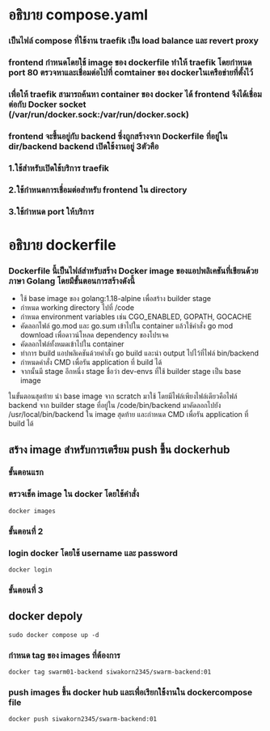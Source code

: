 # อธิบาย compose.yaml

### เป็นไฟล์ compose ที่ใช้งาน traefik เป็น load balance และ revert proxy
### frontend กำหนดโดยใช้ image ของ dockerfile ทำให้ traefik โดยกำหนด port 80 ตรวจหาและเชื่อมต่อไปที่ comtainer ของ dockerในเครือข่ายที่ตั้งไว้
### เพื่อให้ traefik สามารถค้นหา container ของ docker ได้ frontend จึงได้เชื่อมต่อกับ Docker socket (/var/run/docker.sock:/var/run/docker.sock) 
### frontend จะขึ้นอยู่กับ backend ซึ่งถูกสร้างจาก Dockerfile ที่อยู่ใน dir/backend backend เปิดใช้งานอยู่ 3ตัวคือ 
### 1.ใช้สำหรับเปิดใช้บริการ traefik
### 2.ใช้กำหนดการเชื่อมต่อสำหรับ frontend ใน directory
### 3.ใช้กำหนด port ให้บริการ

# อธิบาย dockerfile
### Dockerfile นี้เป็นไฟล์สำหรับสร้าง Docker image ของแอปพลิเคชันที่เขียนด้วยภาษา Golang โดยมีขั้นตอนการสร้างดังนี้
* ใช้ base image ของ golang:1.18-alpine เพื่อสร้าง builder stage
* กำหนด working directory ไปที่ /code
* กำหนด environment variables เช่น CGO_ENABLED, GOPATH, GOCACHE
* คัดลอกไฟล์ go.mod และ go.sum เข้าไปใน container แล้วใช้คำสั่ง go mod download เพื่อดาวน์โหลด dependency ของโปรเจค
* คัดลอกไฟล์ทั้งหมดเข้าไปใน container
* ทำการ build แอปพลิเคชันด้วยคำสั่ง go build และนำ output ไปไว้ที่ไฟล์ bin/backend
* กำหนดคำสั่ง CMD เพื่อรัน application ที่ build ได้
* จากนั้นมี stage อีกหนึ่ง stage ชื่อว่า dev-envs ที่ใช้ builder stage เป็น base image 

ในขั้นตอนสุดท้าย นำ base image จาก scratch มาใช้ โดยมีไฟล์เพียงไฟล์เดียวคือไฟล์ backend จาก builder stage ที่อยู่ใน /code/bin/backend มาคัดลอกไปยัง /usr/local/bin/backend ใน image สุดท้าย และกำหนด CMD เพื่อรัน application ที่ build ได้

## สร้าง image สำหรับการเตรียม push ขึ้น dockerhub

### ขั้นตอนแรก

### ตรวจเช็ค image ใน docker โดยใช้คำสั่ง

```
docker images
```

### ขั้นตอนที่ 2

### login docker โดยใช้  username และ password

```
docker login
```
### ขั้นตอนที่ 3 

## docker depoly

```
sudo docker compose up -d
```

### กำหนด tag ของ images ที่ต้องการ

```
docker tag swarm01-backend siwakorn2345/swarm-backend:01
```
 
### push images ขึ้น docker hub และเพื่อเรียกใช้้งานใน dockercompose file

```
docker push siwakorn2345/swarm-backend:01
```
